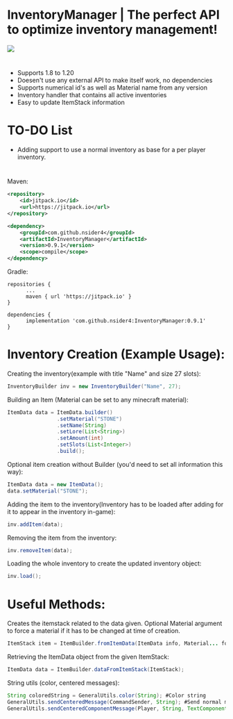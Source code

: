 # InventoryManager | The perfect API to optimize inventory management!

[![](https://jitpack.io/v/nsider4/InventoryManager.svg)](https://jitpack.io/#nsider4/InventoryManager)
#
- Supports 1.8 to 1.20
- Doesen't use any external API to make itself work, no dependencies
- Supports numerical id's as well as Material name from any version
- Inventory handler that contains all active inventories
- Easy to update ItemStack information


# TO-DO List
- Adding support to use a normal inventory as base for a per player inventory.

#

Maven:
```XML
<repository>
    <id>jitpack.io</id>
    <url>https://jitpack.io</url>
</repository>
```
```XML
<dependency>
    <groupId>com.github.nsider4</groupId>
    <artifactId>InventoryManager</artifactId>
    <version>0.9.1</version>
    <scope>compile</scope>
</dependency>
```

Gradle:
```GRADLE
repositories {
	  ...
	  maven { url 'https://jitpack.io' }
}
```
```GRADLE
dependencies {
	  implementation 'com.github.nsider4:InventoryManager:0.9.1'
}
```

# Inventory Creation (Example Usage):

Creating the inventory(example with title "Name" and size 27 slots):
```Java
InventoryBuilder inv = new InventoryBuilder("Name", 27);
```

Building an Item (Material can be set to any minecraft material):
```Java
ItemData data = ItemData.builder()
                .setMaterial("STONE")
                .setName(String)
                .setLore(List<String>)
                .setAmount(int)
                .setSlots(List<Integer>)
                .build();
```

Optional item creation without Builder (you'd need to set all information this way):
```Java
ItemData data = new ItemData();
data.setMaterial("STONE");
```

Adding the item to the inventory(Inventory has to be loaded after adding for it to appear in the inventory in-game):
```Java
inv.addItem(data);
```

Removing the item from the inventory:
```Java
inv.removeItem(data);
```

Loading the whole inventory to create the updated inventory object:
```Java
inv.load();
```

# Useful Methods:

Creates the itemstack related to the data given. Optional Material argument to force a material if it has to be changed at time of creation.
```Java
ItemStack item = ItemBuilder.fromItemData(ItemData info, Material... forcedMaterial);
```

Retrieving the ItemData object from the given ItemStack:
```Java
ItemData data = ItemBuilder.dataFromItemStack(ItemStack);
```

String utils (color, centered messages):
```Java
String coloredString = GeneralUtils.color(String); #Color string
GeneralUtils.sendCenteredMessage(CommandSender, String); #Send normal message centered
GeneralUtils.sendCenteredComponentMessage(Player, String, TextComponent); #Sends centered message that contains normal text + component at end of the string.
```
